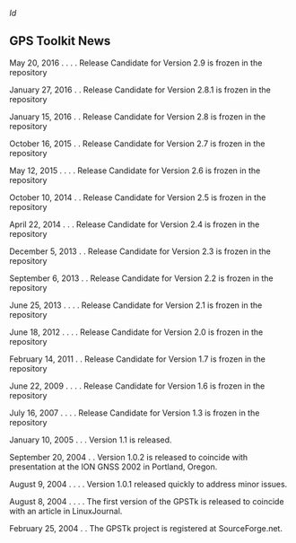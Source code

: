 $Id$

GPS Toolkit News
------------------------------------------------------------------------------
   May 20, 2016  . . . .  Release Candidate for Version 2.9 is frozen in the 
                          repository 

   January 27, 2016  . .  Release Candidate for Version 2.8.1 is frozen in the 
                          repository 
 
   January 15, 2016  . .  Release Candidate for Version 2.8 is frozen in the 
                          repository 

   October 16, 2015  . .  Release Candidate for Version 2.7 is frozen in the 
                          repository 

   May 12, 2015  . . . .  Release Candidate for Version 2.6 is frozen in the 
                          repository 

   October 10, 2014  . .  Release Candidate for Version 2.5 is frozen in the 
                          repository 

   April 22, 2014  . . .  Release Candidate for Version 2.4 is frozen in the 
                          repository  

   December 5, 2013  . .  Release Candidate for Version 2.3 is frozen in the 
                          repository  

   September 6, 2013 . .  Release Candidate for Version 2.2 is frozen in the 
                          repository  
   
   June 25, 2013 . . . .  Release Candidate for Version 2.1 is frozen in the 
                          repository  
   
   June 18, 2012 . . . .  Release Candidate for Version 2.0 is frozen in the 
                          repository

   February 14, 2011 . .  Release Candidate for Version 1.7 is frozen in the
                          repository
   
   June 22, 2009 . . . .  Release Candidate for Version 1.6 is frozen in the 
			                    repository

   July 16, 2007 . . . .  Release Candidate for Version 1.3 is frozen in the 
			                    repository

   January 10, 2005 . . . Version 1.1 is released.

   September 20, 2004 . . Version 1.0.2 is released to coincide with
                          presentation at the ION GNSS 2002 in
                          Portland, Oregon.

   August 9, 2004 . . . . Version 1.0.1 released quickly to address
                          minor issues.

   August 8, 2004 . . . . The first version of the GPSTk is released to 
                          coincide with an article in LinuxJournal.

   February 25, 2004  . . The GPSTk project is registered at SourceForge.net.
